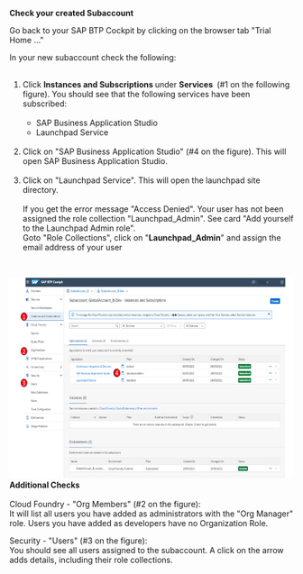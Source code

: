 <p ="text-align: left;"><strong>Check your created Subaccount </strong></p>
<p>Go back to your SAP BTP Cockpit by clicking on the browser tab "Trial Home ..."</p>
<p>In your new subaccount check the following:<br /><br /></p>
<ol>
<li>Click&nbsp;<strong>Instances and Subscriptions&nbsp;</strong>under&nbsp;<strong>Services</strong> <strong>&nbsp;</strong>(#1 on the following figure). You should see that the following services have been subscribed:<br /><br />
<ul>
<li>SAP Business Application Studio</li>
<li>Launchpad Service<br /><br /></li>
</ul>
</li>
<li>Click on "SAP Business Application Studio" (#4 on the figure). This will open SAP Business Application Studio.<br /><br /></li>
<li>Click on "Launchpad Service". This will open the launchpad site directory.<br /><br />If you get the error message "Access Denied". Your user has not been assigned the role collection "Launchpad_Admin". See card "Add yourself to the Launchpad Admin role".<br />Goto "Role Collections", click on "<strong>Launchpad_Admin</strong>" and assign the email address of your user</li>
</ol>
<p>&nbsp;</p>
<p><img src="/images/steps.png" width="1097" height="357" /><br /><strong>Additional Checks</strong><br /><br />Cloud Foundry - "Org Members" (#2 on the figure):<br />It will list all users you have added as administrators with the "Org Manager" role. Users you have added as developers have no Organization Role.</p>
<p>Security - "Users" (#3 on the figure):<br />You should see all users assigned to the subaccount. A click on the arrow adds details, including their role collections.</p>
<p>&nbsp;</p>
